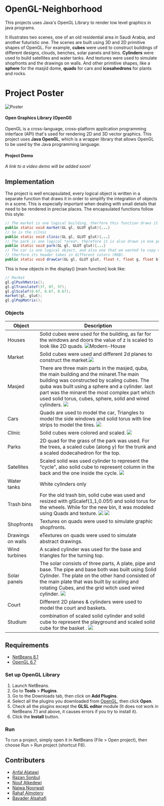 #  OpenGL-Neighborhood
This projects uses Java's OpenGL Library to render low level graphics in java programs.

It illustrates two scenes, one of an old residential area in Saudi Arabia, and another futuristic one.
The scenes are built using 3D and 2D primitive shapes of OpenGL. For example, **cubes** were used to construct buildings of different designs, clouds, benches, solar panels and bins. **Cylinders** were used to build satellites and water tanks. And textures were used to simulate shopfronts and the drawings on walls. And other primitive shapes, like a **sphere** for the masjid dome, **quads** for cars and **icosahedrons** for plants and rocks.

# Project Poster
![Poster](https://github.com/ANFALATAWI/OpenGL-Neighborhood/blob/master/Repo-materials/Project-poster.jpg)


#### Open Graphics Library (OpenGl) 
OpenGL is a cross-language, cross-platform application programming interface (API) that's used for rendering 2D and 3D vector graphics. This project uses  **Java OpenGL**, which is a wrapper library that allows OpenGL to be used by the Java programming language.

#### Project Demo
*A link to a video demo will be added soon!*

##  Implementation 
The project is well encapsulated, every logical object is written in a separate function that draws it in order to simplify the integration of objects in a scene. This is especially important when dealing with small details that need to be rendered in precise places. The encapsulated functions follow this style:

```java
// The market is one logical building, therfore this function draws it
public static void market(GL gl, GLUT glut){...}
// So is the cilnic
public static void clinic(GL gl, GLUT glut){...}
// The park is one logical *area*, therefore it is also drawn in one peice of code
public static void park(GL gl, GLUT glut){...}
// The car is one logical object, and also one that we wanted to copy many times,
// therfore its header takes in different colors (RGB).
public static void drawCar(GL gl, GLUT glut, float r, float g, float b){...}
```

This is how objects in the display() [main function] look like:
```java
// Market 
gl.glPushMatrix();
gl.glTranslatef(3f, 0f, 5f);
gl.glScalef(0.6f, 0.6f, 0.6f);
market(gl, glut);
gl.glPopMatrix();
```
### Objects 
| Object | Description |
|--|--|
|Houses| Solid cubes were used for the building, as far for the windows and doors the value of z is scaled to look like 2D quads. ![Modern-House](https://github.com/ANFALATAWI/OpenGL-Neighborhood/blob/master/Repo-materials/Gifs/Modern_House.gif) |
|Market|Solid cubes were used and different 2d planes to construct the market.![](https://github.com/ANFALATAWI/OpenGL-Neighborhood/blob/master/Repo-materials/Gifs/Market.gif)|
|Masjed|There are three main parts in the masjed, quba, the main building and the minaret.The main building was constructed by scaling cubes. The quba was built using a sphere and a cylinder. last part was the minaret the most complex part which used solid torus, cubes, sphere, solid and wired cylinders. ![](https://github.com/ANFALATAWI/OpenGL-Neighborhood/blob/master/Repo-materials/Gifs/NewMajiid.gif)|
|Cars|Quads are used to model the car, Triangles to model the side windows and solid torus with line strips to model the tires. ![](https://github.com/ANFALATAWI/OpenGL-Neighborhood/blob/master/Repo-materials/Gifs/car.gif)|
|Clinic|Solid cubes were colored and scaled. ![](https://github.com/ANFALATAWI/OpenGL-Neighborhood/blob/master/Repo-materials/Gifs/Clinic.gif)|
|Parks|2D quad for the grass of the park was used. For the trees, a scaled cube (along y) for the trunk and a scaled dodecahedron for the top.|
|Satellites|Scaled solid was used cylinder to represent the “cycle”, also solid cube to represent column in the back and the one inside the cycle. ![](https://github.com/ANFALATAWI/OpenGL-Neighborhood/blob/master/Repo-materials/Gifs/satalite.gif)|
|Water tanks|White cylinders only|
|Trash bins|For the old trash bin, solid cube was used and resized with glScalef(1,1,0.05f) and solid torus for the wheels. While for the new bin, it was modeled using Quads and texture. ![](https://github.com/ANFALATAWI/OpenGL-Neighborhood/blob/master/Repo-materials/Gifs/NewBin.gif) ![](https://github.com/ANFALATAWI/OpenGL-Neighborhood/blob/master/Repo-materials/Gifs/Old%20Bin.gif)|
|Shopfronts|Textures on quads were used to simulate graphic shopfronts.|
|Drawings on walls|eTextures on quads were used to simulate abstract drawings.|
|Wind turbines|A scaled cylinder was used for the base and triangles for the turning top.|
|Solar panels|The solar consists of three parts, A plate, pipe and base. The pipe and base both was built using Solid Cylinder. The plate on the other hand consisted of the main plate that was built by scaling and rotating Cubes, and the grid witch used wired cylinder. ![](https://github.com/ANFALATAWI/OpenGL-Neighborhood/blob/master/Repo-materials/Gifs/SolarPanel.gif)|
|Court|Different 2D planes & cylinders were used to model the court and baskets.|
|Studium|combination of scaled solid cylinder and solid cube to represent the playground and scaled solid cube for the basket . ![](https://github.com/ANFALATAWI/OpenGL-Neighborhood/blob/master/Repo-materials/Gifs/Studium.gif)|

##  Requirements
- [NetBeans 8.1](https://netbeans.org/downloads/8.1/)
- [OpenGL 6.7](http://plugins.netbeans.org/plugin/3260/netbeans-opengl-pack) 


### Set up OpenGL Library
1. Launch NetBeans.
2. Go to **Tools** > **Plugins**.
3. Go to the Downloads tab, then click on **Add Plugins**.
4. Select all the plugins you downloaded from [OpenGL](http://plugins.netbeans.org/plugin/3260/netbeans-opengl-pack), then click **Open**.
5. Check all the plugins except the **GLSL editor** module (It does not work in NetBeans 7.1 and above, it causes errors if you try to install it).
6. Click the **Install** button.

### Run
To run a project, simply open it in NetBeans (File > Open project), then choose Run > Run project (shortcut F6).

##  Contributers
- [Anfal Alatawi](https://github.com/ANFALATAWI)
- [Razan Sonbul](https://github.com/RazanSon)
- [Nouf Alkedewi](https://github.com/NoufNassr)
- [Najwa Noorwali](https://github.com/najwaWali)
- [Rahaf Almotery](https://github.com/RahafTalal)
- [Bayader Alsahafi](https://github.com/BayaderAlsahafi)
